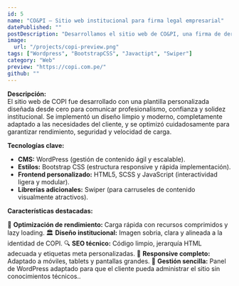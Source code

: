 ```yaml
---
id: 5
name: "CO&PI – Sitio web institucional para firma legal empresarial"
datePublished: ""
postDescription: "Desarrollamos el sitio web de CO&PI, una firma de derecho empresarial, con una plantilla a medida optimizada en rendimiento, diseño profesional y enfoque corporativo."
image:
  url: "/projects/copi-preview.png"
tags: ["Wordpress", "BootstrapCSS", "Javactipt", "Swiper"]
category: "Web"
preview: "https://copi.com.pe/"
github: ""
---
```


**Descripción:**  
El sitio web de COPI fue desarrollado con una plantilla personalizada diseñada desde cero para comunicar profesionalismo, confianza y solidez institucional. Se implementó un diseño limpio y moderno, completamente adaptado a las necesidades del cliente, y se optimizó cuidadosamente para garantizar rendimiento, seguridad y velocidad de carga.

**Tecnologías clave:**

- **CMS:** WordPress (gestión de contenido ágil y escalable).
- **Estilos:** Bootstrap CSS (estructura responsive y rápida implementación).
- **Frontend personalizado:** HTML5, SCSS y JavaScript (interactividad ligera y modular).
- **Librerías adicionales:** Swiper (para carruseles de contenido visualmente atractivos).

**Características destacadas:**

🚀 **Optimización de rendimiento:** Carga rápida con recursos comprimidos y lazy loading.
🏛️ **Diseño institucional:** Imagen sobria, clara y alineada a la identidad de COPI.
🔍 **SEO técnico:** Código limpio, jerarquía HTML adecuada y etiquetas meta personalizadas.
📱 **Responsive completo:** Adaptado a móviles, tablets y pantallas grandes.
🔧 **Gestión sencilla:** Panel de WordPress adaptado para que el cliente pueda administrar el sitio sin conocimientos técnicos..
